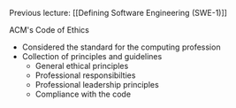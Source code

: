 Previous lecture: [[Defining Software Engineering (SWE-1)]]


ACM's Code of Ethics
- Considered the standard for the computing profession
- Collection of principles and guidelines
	- General ethical principles
	- Professional responsibilties
	- Professional leadership principles
	- Compliance with the code